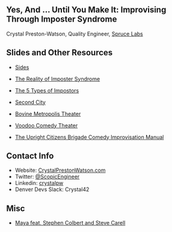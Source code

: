 ## Yes, And … Until You Make It: Improvising Through Imposter Syndrome
Crystal Preston-Watson, Quality Engineer, [Spruce Labs](https://sprucebot.com/) 

## Slides and Other Resources
- [Sides](https://speakerdeck.com/crystalprestonwatson/yes-and-dot-dot-dot-until-you-make-it-improvising-through-imposter-syndrome)

- [The Reality of Imposter Syndrome](https://www.psychologytoday.com/us/blog/real-women/201809/the-reality-imposter-syndrome)
- [The 5 Types of Impostors](https://impostorsyndrome.com/5-types-of-impostors/)
- [Second City](https://www.secondcity.com/)
- [Bovine Metropolis Theater](https://www.bovinemetropolis.com/)
- [Voodoo Comedy Theater](https://voodoocomedy.com/)
- [The Upright Citizens Brigade Comedy Improvisation Manual](https://ucbstore.fulfillmentmerch.com/products/ucb-comedy-improvisation-manual)

## Contact Info
- Website: [CrystalPrestonWatson.com](https://crystalprestonwatson.com)
- Twitter: [@ScopicEngineer](https://twitter.com/ScopicEngineer)
- Linkedin: [crystalpw](https://www.linkedin.com/in/crystalpw/)
- Denver Devs Slack: Crystal42

## Misc
- [Maya feat. Stephen Colbert and Steve Carell](https://www.youtube.com/watch?v=QRW0oSE0yg4)
